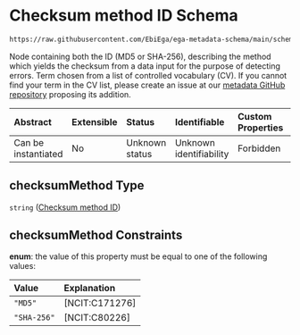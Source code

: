 # Checksum method ID Schema

```txt
https://raw.githubusercontent.com/EbiEga/ega-metadata-schema/main/schemas/EGA.common-definitions.json#/definitions/fileObject/properties/checksumMethod
```

Node containing both the ID (MD5 or SHA-256), describing the method which yields the checksum from a data input for the purpose of detecting errors. Term chosen from a list of controlled vocabulary (CV). If you cannot find your term in the CV list, please create an issue at our [metadata GitHub repository](https://github.com/EbiEga/ega-metadata-schema/issues/new/choose) proposing its addition.

| Abstract            | Extensible | Status         | Identifiable            | Custom Properties | Additional Properties | Access Restrictions | Defined In                                                                                           |
| :------------------ | :--------- | :------------- | :---------------------- | :---------------- | :-------------------- | :------------------ | :--------------------------------------------------------------------------------------------------- |
| Can be instantiated | No         | Unknown status | Unknown identifiability | Forbidden         | Allowed               | none                | [EGA.common-definitions.json\*](../../../schemas/EGA.common-definitions.json "open original schema") |

## checksumMethod Type

`string` ([Checksum method ID](ega-12-definitions-ega-file-object-properties-checksum-method-id.md))

## checksumMethod Constraints

**enum**: the value of this property must be equal to one of the following values:

| Value       | Explanation     |
| :---------- | :-------------- |
| `"MD5"`     | \[NCIT:C171276] |
| `"SHA-256"` | \[NCIT:C80226]  |
